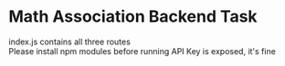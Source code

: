 # Math Association Backend Task  
index.js contains all three routes  
Please install npm modules before running
API Key is exposed, it's fine
